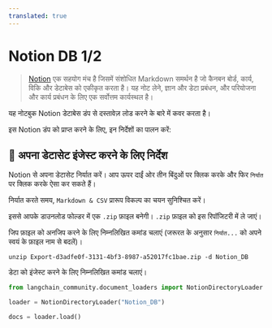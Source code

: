 ```yaml
---
translated: true
---
```


# Notion DB 1/2

>[Notion](https://www.notion.so/) एक सहयोग मंच है जिसमें संशोधित Markdown समर्थन है जो कैनबन बोर्ड, कार्य, विकि और डेटाबेस को एकीकृत करता है। यह नोट लेने, ज्ञान और डेटा प्रबंधन, और परियोजना और कार्य प्रबंधन के लिए एक सर्वोत्तम कार्यस्थल है।

यह नोटबुक Notion डेटाबेस डंप से दस्तावेज़ लोड करने के बारे में कवर करता है।

इस Notion डंप को प्राप्त करने के लिए, इन निर्देशों का पालन करें:

## 🧑 अपना डेटासेट इंजेस्ट करने के लिए निर्देश

Notion से अपना डेटासेट निर्यात करें। आप ऊपर दाईं ओर तीन बिंदुओं पर क्लिक करके और फिर `निर्यात` पर क्लिक करके ऐसा कर सकते हैं।

निर्यात करते समय, `Markdown & CSV` प्रारूप विकल्प का चयन सुनिश्चित करें।

इससे आपके डाउनलोड फोल्डर में एक `.zip` फ़ाइल बनेगी। `.zip` फ़ाइल को इस रिपॉजिटरी में ले जाएं।

जिप फ़ाइल को अनजिप करने के लिए निम्नलिखित कमांड चलाएं (जरूरत के अनुसार `निर्यात...` को अपने स्वयं के फ़ाइल नाम से बदलें)।

```shell
unzip Export-d3adfe0f-3131-4bf3-8987-a52017fc1bae.zip -d Notion_DB
```

डेटा को इंजेस्ट करने के लिए निम्नलिखित कमांड चलाएं।

```python
from langchain_community.document_loaders import NotionDirectoryLoader
```

```python
loader = NotionDirectoryLoader("Notion_DB")
```

```python
docs = loader.load()
```
